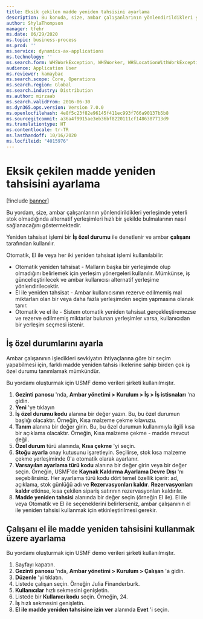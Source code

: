 ```yaml
---
title: Eksik çekilen madde yeniden tahsisini ayarlama
description: Bu konuda, size, ambar çalışanlarının yönlendirildikleri yerleşimde yeterli stok olmadığında alternatif yerleşimleri hızlı bir şekilde bulmalarının nasıl sağlanacağı gösterilmektedir.
author: ShylaThompson
manager: tfehr
ms.date: 06/29/2020
ms.topic: business-process
ms.prod: ''
ms.service: dynamics-ax-applications
ms.technology: ''
ms.search.form: WHSWorkException, WHSWorker, WHSLocationWithWorkException
audience: Application User
ms.reviewer: kamaybac
ms.search.scope: Core, Operations
ms.search.region: Global
ms.search.industry: Distribution
ms.author: mirzaab
ms.search.validFrom: 2016-06-30
ms.dyn365.ops.version: Version 7.0.0
ms.openlocfilehash: 4e8f5c23f82e96145f411ec993f766a90137b5b8
ms.sourcegitcommit: a36a4f9915ae3eb36bf8220111cf1486387713d9
ms.translationtype: HT
ms.contentlocale: tr-TR
ms.lasthandoff: 10/16/2020
ms.locfileid: "4015976"
---
```

# <a name="set-up-short-picking-item-reallocation"></a>Eksik çekilen madde yeniden tahsisini ayarlama

[!include [banner](../../includes/banner.md)]

Bu yordam, size, ambar çalışanlarının yönlendirildikleri yerleşimde yeterli stok olmadığında alternatif yerleşimleri hızlı bir şekilde bulmalarının nasıl sağlanacağını göstermektedir. 

Yeniden tahsisat işlemi bir **İş özel durumu** ile denetlenir ve ambar **çalışanı** tarafından kullanılır.

Otomatik, El ile veya her iki yeniden tahsisat işlemi kullanılabilir:

- Otomatik yeniden tahsisat - Malların başka bir yerleşimde olup olmadığını belirlemek için yerleşim yönergeleri kullanılır. Mümkünse, iş güncelleştirilecek ve ambar kullanıcısı alternatif yerleşime yönlendirilecektir.
- El ile yeniden tahsisat - Ambar kullanıcısının rezerve edilmemiş mal miktarları olan bir veya daha fazla yerleşimden seçim yapmasına olanak tanır. 
- Otomatik ve el ile - Sistem otomatik yeniden tahsisat gerçekleştiremezse ve rezerve edilmemiş miktarlar bulunan yerleşimler varsa, kullanıcıdan bir yerleşim seçmesi istenir.

## <a name="set-up-work-exceptions"></a>İş özel durumlarını ayarla
Ambar çalışanının işledikleri sevkiyatın ihtiyaçlarına göre bir seçim yapabilmesi için, farklı madde yeniden tahsis ilkelerine sahip birden çok iş özel durumu tanımlamak mümkündür.

Bu yordamı oluşturmak için USMF demo verileri şirketi kullanılmıştır.

1. **Gezinti panosu** 'nda, **Ambar yönetimi > Kurulum > İş > İş istisnaları** 'na gidin.
2. **Yeni** 'ye tıklayın 
3. **İş özel durumu kodu** alanına bir değer yazın. Bu, bu özel durumun başlığı olacaktır. Örneğin, Kısa malzeme çekme kılavuzu.
4. **Tanım** alanına bir değer girin. Bu, bu özel durumun kullanımıyla ilgili kısa bir açıklama olacaktır. Örneğin, Kısa malzeme çekme - madde mevcut değil.
5. **Özel durum** türü alanında, **Kısa çekme** 'yi seçin.
6. **Stoğu ayarla** onay kutusunu işaretleyin. Seçilirse, stok kısa malzeme çekme yerleşiminde 0'a otomatik olarak ayarlanır.
7. **Varsayılan ayarlama türü kodu** alanına bir değer girin veya bir değer seçin. Örneğin, USMF'de **Kaynak Kaldırma Ayarlama Devre Dışı** 'nı seçebilirsiniz. Her ayarlama türü kodu dört temel özellik içerir: ad, açıklama, stok günlüğü adı ve **Rezervasyonları kaldır**. **Rezervasyonları kaldır** etkinse, kısa çekilen sipariş satırının rezervasyonları kaldırılır.  
8. **Madde yeniden tahsisi** alanında bir değer seçin (örneğin El ile). El ile veya Otomatik ve El ile seçeneklerini belirlerseniz, ambar çalışanının el ile yeniden tahsisi kullanmak için etkinleştirilmesi gerekir.

## <a name="set-up-a-worker-to-use-manual-item-reallocation"></a>Çalışanı el ile madde yeniden tahsisini kullanmak üzere ayarlama

Bu yordamı oluşturmak için USMF demo verileri şirketi kullanılmıştır.

1. Sayfayı kapatın.
2. **Gezinti panosu** 'nda, **Ambar yönetimi > Kurulum > Çalışan** 'a gidin.
3. **Düzenle** 'yi tıklatın.
4. Listede çalışan seçin. Örneğin Julia Finanderburk.
5. **Kullanıcılar** hızlı sekmesini genişletin.
6. Listede bir **Kullanıcı kodu** seçin. Örneğin, 24.
7. **İş** hızlı sekmesini genişletin.
8. **El ile madde yeniden tahsisine izin ver** alanında **Evet** 'i seçin.
